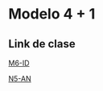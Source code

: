 # Modelo 4 + 1
## Link de clase
[M6-ID]()

[N5-AN](https://vimeopro.com/universidadortfi/fi-6343-diseno-de-aplicaciones-2-70276-d2-n5a-an/video/1007911968)
